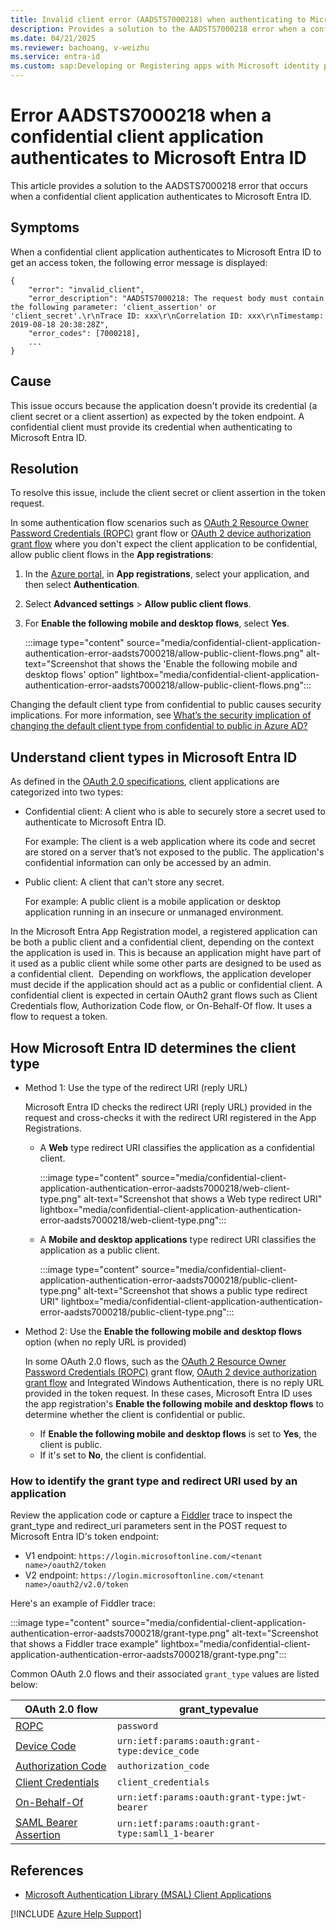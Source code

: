 ```yaml
---
title: Invalid client error (AADSTS7000218) when authenticating to Microsoft Entra ID
description: Provides a solution to the AADSTS7000218 error when a confidential client application authenticates to Microsoft Entra ID.
ms.date: 04/21/2025
ms.reviewer: bachoang, v-weizhu
ms.service: entra-id
ms.custom: sap:Developing or Registering apps with Microsoft identity platform
---
```


# Error AADSTS7000218 when a confidential client application authenticates to Microsoft Entra ID

This article provides a solution to the AADSTS7000218 error that occurs when a confidential client application authenticates to Microsoft Entra ID.

## Symptoms

When a confidential client application authenticates to Microsoft Entra ID to get an access token, the following error message is displayed:

```output
{
    "error": "invalid_client",
    "error_description": "AADSTS7000218: The request body must contain the following parameter: 'client_assertion' or 'client_secret'.\r\nTrace ID: xxx\r\nCorrelation ID: xxx\r\nTimestamp: 2019-08-18 20:38:28Z",
    "error_codes": [7000218],
    ...
}
```

## Cause

This issue occurs because the application doesn't provide its credential (a client secret or a client assertion) as expected by the token endpoint. A confidential client must provide its credential when authenticating to Microsoft Entra ID.

## Resolution

To resolve this issue, include the client secret or client assertion in the token request.

In some authentication flow scenarios such as [OAuth 2 Resource Owner Password Credentials (ROPC)](/entra/identity-platform/v2-oauth-ropc) grant flow or [OAuth 2 device authorization grant flow](/entra/identity-platform/v2-oauth2-device-code) where you don't expect the client application to be confidential, allow public client flows in the **App registrations**:

1. In the [Azure portal](https://portal.azure.com/), in **App registrations**, select your application, and then select **Authentication**.
2. Select **Advanced settings** > **Allow public client flows**.
3. For **Enable the following mobile and desktop flows**, select **Yes**.

    :::image type="content" source="media/confidential-client-application-authentication-error-aadsts7000218/allow-public-client-flows.png" alt-text="Screenshot that shows the 'Enable the following mobile and desktop flows' option" lightbox="media/confidential-client-application-authentication-error-aadsts7000218/allow-public-client-flows.png":::

Changing the default client type from confidential to public causes security implications. For more information, see [What’s the security implication of changing the default client type from confidential to public in Azure AD?](https://blogs.aaddevsup.xyz/2020/09/whats-the-security-implication-of-changing-the-default-client-type-from-confidential-to-public-in-azure-ad/)

## Understand client types in Microsoft Entra ID

As defined in the [OAuth 2.0 specifications](https://tools.ietf.org/html/rfc6749), client applications are categorized into two types:

- Confidential client: A client who is able to securely store a secret used to authenticate to Microsoft Entra ID.

    For example: The client is a web application where its code and secret are stored on a server that’s not exposed to the public. The application's confidential information can only be accessed by an admin.
- Public client: A client that can't store any secret.

    For example: A public client is a mobile application or desktop application running in an insecure or unmanaged environment.

In the Microsoft Entra App Registration model, a registered application can be both a public client and a confidential client, depending on the context the application is used in. This is because an application might have part of it used as a public client while some other parts are designed to be used as a confidential client.  Depending on workflows, the application developer must decide if the application should act as a public or confidential client. A confidential client is expected in certain OAuth2 grant flows such as Client Credentials flow, Authorization Code flow, or On-Behalf-Of flow. It uses a flow to request a token.

## How Microsoft Entra ID determines the client type

- Method 1: Use the type of the redirect URI (reply URL)

    Microsoft Entra ID checks the redirect URI (reply URL) provided in the request and cross-checks it with the redirect URI registered in the App Registrations.
    - A **Web** type redirect URI classifies the application as a confidential client.
    
        :::image type="content" source="media/confidential-client-application-authentication-error-aadsts7000218/web-client-type.png" alt-text="Screenshot that shows a Web type redirect URI" lightbox="media/confidential-client-application-authentication-error-aadsts7000218/web-client-type.png":::
    - A **Mobile and desktop applications** type redirect URI classifies the application as a public client.
    
       :::image type="content" source="media/confidential-client-application-authentication-error-aadsts7000218/public-client-type.png" alt-text="Screenshot that shows a public type redirect URI" lightbox="media/confidential-client-application-authentication-error-aadsts7000218/public-client-type.png":::

- Method 2: Use the **Enable the following mobile and desktop flows** option (when no reply URL is provided)

    In some OAuth 2.0 flows, such as the [OAuth 2 Resource Owner Password Credentials (ROPC)](/azure/active-directory/develop/v2-oauth-ropc) grant flow, [OAuth 2 device authorization grant flow](/entra/identity-platform/v2-oauth2-device-code) and Integrated Windows Authentication, there is no reply URL provided in the token request. In these cases, Microsoft Entra ID uses the app registration's **Enable the following mobile and desktop flows** to determine whether the client is confidential or public.

    - If **Enable the following mobile and desktop flows** is set to **Yes**, the client is public.
    - If it's set to **No**, the client is confidential.

### How to identify the grant type and redirect URI used by an application

Review the application code or capture a [Fiddler](https://blogs.aaddevsup.xyz/2018/09/capture-https-traffic-with-http-fiddler/) trace to inspect the grant_type and redirect_uri parameters sent in the POST request to Microsoft Entra ID's token endpoint:

- V1 endpoint: `https://login.microsoftonline.com/<tenant name>/oauth2/token`
- V2 endpoint: `https://login.microsoftonline.com/<tenant name>/oauth2/v2.0/token`

Here's an example of Fiddler trace:

:::image type="content" source="media/confidential-client-application-authentication-error-aadsts7000218/grant-type.png" alt-text="Screenshot that shows a Fiddler trace example" lightbox="media/confidential-client-application-authentication-error-aadsts7000218/grant-type.png":::

Common OAuth 2.0 flows and their associated `grant_type` values are listed below:

| OAuth 2.0 flow | grant_typevalue |
| --- | --- |
| [ROPC](/entra/identity-platform/v2-oauth-ropc) | `password` |
| [Device Code](/entra/identity-platform/v2-oauth2-device-code) | `urn:ietf:params:oauth:grant-type:device_code` |
| [Authorization Code](/entra/identity-platform/v2-oauth2-auth-code-flow) | `authorization_code` |
| [Client Credentials](/entra/identity-platform/v2-oauth2-client-creds-grant-flow) | `client_credentials` |
| [On-Behalf-Of](/entra/identity-platform/v2-oauth2-on-behalf-of-flow) | `urn:ietf:params:oauth:grant-type:jwt-bearer` |
| [SAML Bearer Assertion](/entra/identity-platform/v2-saml-bearer-assertion) | `urn:ietf:params:oauth:grant-type:saml1_1-bearer` |

## References

- [Microsoft Authentication Library (MSAL) Client Applications](https://github.com/AzureAD/microsoft-authentication-library-for-dotnet/wiki/Client-Applications)

[!INCLUDE [Azure Help Support](../../../includes/azure-help-support.md)]